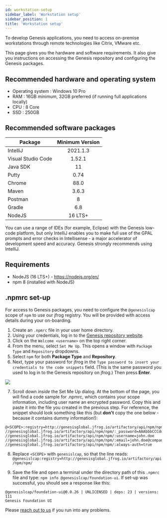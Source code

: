 ```yaml
---
id: workstation-setup
sidebar_label: 'Workstation setup'
sidebar_position: 1
title: 'Workstation setup'
---
```


To develop Genesis applications, you need to access on-premise workstations through remote technologies like Citrix, VMware etc.

This page gives you the hardware and software requirements. It also give you instructions on accessing the Genesis repository and configuring the Genesis packages.


## Recommended hardware and operating system

* Operating system : Windows 10 Pro
* RAM : 16GB minimum, 32GB preferred (if running full applications locally)
* CPU : 8 Core
* SSD : 250GB

## Recommended software packages

| Package	| Minimum Version| 
|--------------|:-----:|
| IntelliJ	| 2021.1.3|
|Visual Studio Code	| 1.52.1|
|Java SDK| 11|
| Putty	| 0.74|
| Chrome | 88.0|
| Maven	| 3.6.3|
| Postman	| 8|
| Gradle  | 6.8|
| NodeJS  |16 LTS+|

You can use a range of IDEs (for example, Eclipse) with the Genesis low-code platform, but only IntelliJ enables you to make full use of the GPAL prompts and error checks in Intellisense - a major accelerator of development speed and accuracy. Genesis strongly recommends using IntelliJ.

## Requirements

* NodeJS (16 LTS+) - https://nodejs.org/en/
* npm 8 (installed with NodeJS)

## .npmrc set-up

For access to Genesis packages, you need to configure the `@genesislcap` scope of `npm` to use our jfrog registry.
You will be provided with access details during your on-boarding.

1. Create an `.npmrc` file in your user home directory.
 2. Using your credentials, log in to the [Genesis repository website](http://genesisglobal.jfrog.io).
 3. Click on the `Welcome <username>` on the top right corner.
 4. From the menu, select `Set Me Up`. This opens a window with `Package Type` and `Repository` dropdowns. 
 5. Select `npm` for both **Package Type** and **Repository**.
 6. Next, type your password for jfrog in the `Type password to insert your credentials to the code snippets` field. (This is the same password you used to log in to the Genesis repository on jfrog.) Then press **Enter**. 

 ![](/img/set-me-up.png)

 7. Scroll down _inside_ the Set Me Up dialog. At the bottom of the page, you will find a code sample for .npmrc, which contains your scope information, including user name an encrypted password. Copy this and paste it into the file you created in the previous step. For reference, the snippet should look something like this (but **don't** copy the one below - because it contains dummy information!):

```shell
@<SCOPE>:registry=http://genesisglobal.jfrog.io/artifactory/api/npm/npm/
//genesisglobal.jfrog.io/artifactory/api/npm/npm/:_password=AAAbbbCCCdddEEEfffGGGhhhIIIjjj111222333444555666777=
//genesisglobal.jfrog.io/artifactory/api/npm/npm/:username=john.doe
//genesisglobal.jfrog.io/artifactory/api/npm/npm/:email=john.doe@company.com
//genesisglobal.jfrog.io/artifactory/api/npm/npm/:always-auth=true
```

8. Replace `<SCOPE>` with `genesislcap`, so that the line reads:
`@genesislcap:registry=http://genesisglobal.jfrog.io/artifactory/api/npm/npm/`

9. Save the file and open a terminal under the directory path of this `.npmrc` file and type:
`npm info @genesislcap/foundation-ui`. If set-up was successful, you should see a response like this:

```shell
@genesislcap/foundation-ui@0.0.26 | UNLICENSED | deps: 23 | versions: 111
Genesis Foundation UI
```

Please  [reach out to us](mailto:support@genesis.global?subject=.npmrc%20Setup) if you run into any problems.

